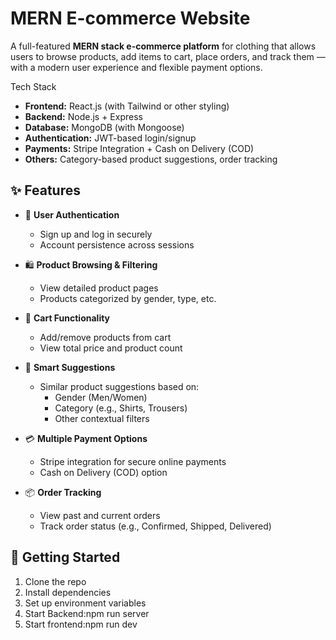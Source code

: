 #  MERN E-commerce Website

A full-featured **MERN stack e-commerce platform** for clothing that allows users to browse products, add items to cart, place orders, and track them — with a modern user experience and flexible payment options.

Tech Stack

- **Frontend:** React.js (with Tailwind or other styling)
- **Backend:** Node.js + Express
- **Database:** MongoDB (with Mongoose)
- **Authentication:** JWT-based login/signup
- **Payments:** Stripe Integration + Cash on Delivery (COD)
- **Others:** Category-based product suggestions, order tracking

## ✨ Features

- 👤 **User Authentication**
  - Sign up and log in securely
  - Account persistence across sessions

- 🛍️ **Product Browsing & Filtering**
  - View detailed product pages
  - Products categorized by gender, type, etc.

- 🛒 **Cart Functionality**
  - Add/remove products from cart
  - View total price and product count

- 🧠 **Smart Suggestions**
  - Similar product suggestions based on:
    - Gender (Men/Women)
    - Category (e.g., Shirts, Trousers)
    - Other contextual filters

- 💳 **Multiple Payment Options**
  - Stripe integration for secure online payments
  - Cash on Delivery (COD) option

- 📦 **Order Tracking**
  - View past and current orders
  - Track order status (e.g., Confirmed, Shipped, Delivered)

## 🚀 Getting Started
1. Clone the repo
2. Install dependencies
3. Set up environment variables
4. Start Backend:npm run server
5. Start frontend:npm run dev
